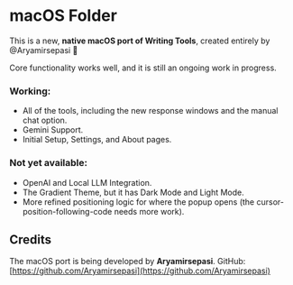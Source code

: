 # macOS Folder

This is a new, **native macOS port of Writing Tools**, created entirely by @Aryamirsepasi 🎉

Core functionality works well, and it is still an ongoing work in progress.

### Working:
- All of the tools, including the new response windows and the manual chat option.
- Gemini Support.
- Initial Setup, Settings, and About pages.

### Not yet available:
- OpenAI and Local LLM Integration.
- The Gradient Theme, but it has Dark Mode and Light Mode.
- More refined positioning logic for where the popup opens (the cursor-position-following-code needs more work).

## Credits
The macOS port is being developed by **Aryamirsepasi**.
GitHub: [https://github.com/Aryamirsepasi](https://github.com/Aryamirsepasi)